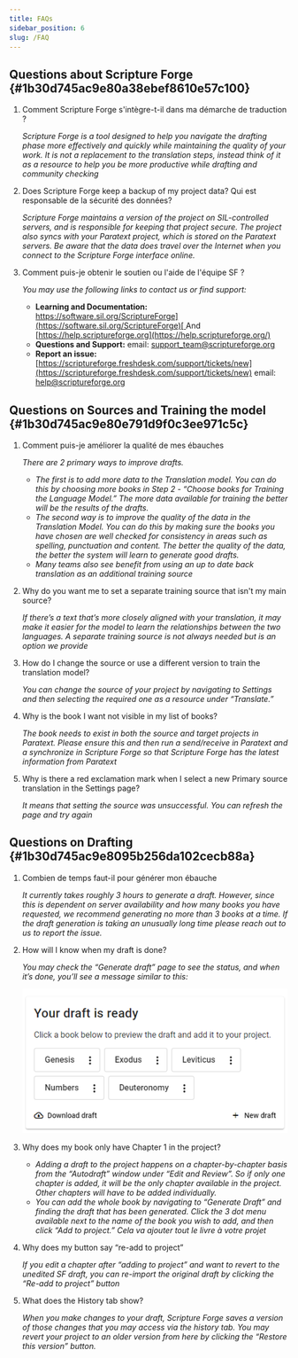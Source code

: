 ```yaml
---
title: FAQs
sidebar_position: 6
slug: /FAQ
---
```


## **Questions about Scripture Forge** {#1b30d745ac9e80a38ebef8610e57c100}

1. Comment Scripture Forge s'intègre-t-il dans ma démarche de traduction ?

    _Scripture Forge is a tool designed to help you navigate the drafting phase more effectively and quickly while maintaining the quality of your work. It is not a replacement to the translation steps, instead think of it as a resource to help you be more productive while drafting and community checking_

2. Does Scripture Forge keep a backup of my project data? Qui est responsable de la sécurité des données?

    _Scripture Forge maintains a version of the project on SIL-controlled servers, and is responsible for keeping that project secure. The project also syncs with your Paratext project, which is stored on the Paratext servers. Be aware that the data does travel over the Internet when you connect to the Scripture Forge interface online._

3. Comment puis-je obtenir le soutien ou l'aide de l'équipe SF ?

    _You may use the following links to contact us or find support:_

    - **Learning and Documentation:** [https://software.sil.org/ScriptureForge](https://software.sil.org/ScriptureForge)[ ](https://help.scriptureforge.org/)And [https://help.scriptureforge.org](https://help.scriptureforge.org/)
    - **Questions and Support:** email: support_team@scriptureforge.org
    - **Report an issue:**[ ](https://scriptureforge.freshdesk.com/support/tickets/new)[https://scriptureforge.freshdesk.com/support/tickets/new](https://scriptureforge.freshdesk.com/support/tickets/new) email: help@scriptureforge.org

## **Questions on Sources and Training the model** {#1b30d745ac9e80e791d9f0c3ee971c5c}

1. Comment puis-je améliorer la qualité de mes ébauches

    _There are 2 primary ways to improve drafts._

    - _The first is to add more data to the Translation model. You can do this by choosing more books in Step 2 - “Choose books for Training the Language Model.” The more data available for training the better will be the results of the drafts._
    - _The second way is to improve the quality of the data in the Translation Model. You can do this by making sure the books you have chosen are well checked for consistency in areas such as spelling, punctuation and content. The better the quality of the data, the better the system will learn to generate good drafts._
    - _Many teams also see benefit from using an up to date back translation as an additional training source_

2. Why do you want me to set a separate training source that isn't my main source?

    _If there’s a text that’s more closely aligned with your translation, it may make it easier for the model to learn the relationships between the two languages. A separate training source is not always needed but is an option we provide_

3. How do I change the source or use a different version to train the translation model?

    _You can change the source of your project by navigating to Settings and then selecting the required one as a resource under “Translate.”_

4. Why is the book I want not visible in my list of books?

    _The book needs to exist in both the source and target projects in Paratext. Please ensure this and then run a send/receive in Paratext and a synchronize in Scripture Forge so that Scripture Forge has the latest information from Paratext_

5. Why is there a red exclamation mark when I select a new Primary source translation in the Settings page?

    _It means that setting the source was unsuccessful. You can refresh the page and try again_

## **Questions on Drafting** {#1b30d745ac9e8095b256da102cecb88a}

1. Combien de temps faut-il pour générer mon ébauche

    _It currently takes roughly 3 hours to generate a draft. However, since this is dependent on server availability and how many books you have requested, we recommend generating no more than 3 books at a time. If the draft generation is taking an unusually long time please reach out to us to report the issue._

2. How will I know when my draft is done?

    _You may check the “Generate draft” page to see the status, and when it’s done, you’ll see a message similar to this:_

    ![](./267304602.png)

3. Why does my book only have Chapter 1 in the project?
    - _Adding a draft to the project happens on a chapter-by-chapter basis from the “Autodraft” window under “Edit and Review”. So if only one chapter is added, it will be the only chapter available in the project. Other chapters will have to be added individually._
    - _You can add the whole book by navigating to “Generate Draft” and finding the draft that has been generated. Click the 3 dot menu available next to the name of the book you wish to add, and then click “Add to project.” Cela va ajouter tout le livre à votre projet_

4. Why does my button say “re-add to project”

    _If you edit a chapter after “adding to project” and want to revert to the unedited SF draft, you can re-import the original draft by clicking the “Re-add to project” button_

5. What does the History tab show?

    _When you make changes to your draft, Scripture Forge saves a version of those changes that you may access via the history tab. You may revert your project to an older version from here by clicking the “Restore this version” button._

